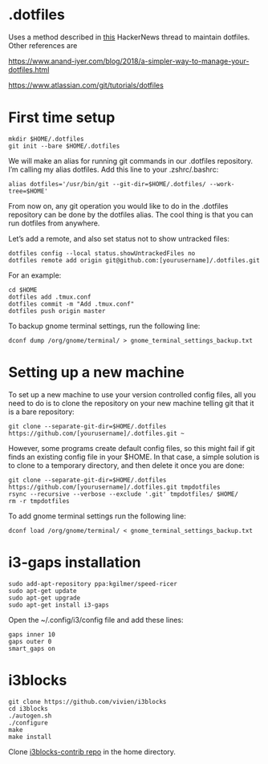 # .dotfiles
Uses a method described in [this](https://news.ycombinator.com/item?id=11070797) HackerNews thread to maintain dotfiles. Other references are

https://www.anand-iyer.com/blog/2018/a-simpler-way-to-manage-your-dotfiles.html

https://www.atlassian.com/git/tutorials/dotfiles
# First time setup
```
mkdir $HOME/.dotfiles
git init --bare $HOME/.dotfiles
```
We will make an alias for running git commands in our .dotfiles repository. I’m calling my alias dotfiles. Add this line to your .zshrc/.bashrc:

`alias dotfiles='/usr/bin/git --git-dir=$HOME/.dotfiles/ --work-tree=$HOME' `

From now on, any git operation you would like to do in the .dotfiles repository can be done by the dotfiles alias. The cool thing is that you can run dotfiles from anywhere.

Let’s add a remote, and also set status not to show untracked files:
```
dotfiles config --local status.showUntrackedFiles no
dotfiles remote add origin git@github.com:[yourusername]/.dotfiles.git
```

For an example:
```
cd $HOME
dotfiles add .tmux.conf
dotfiles commit -m "Add .tmux.conf"
dotfiles push origin master
```
To backup gnome terminal settings, run the following line:

`dconf dump /org/gnome/terminal/ > gnome_terminal_settings_backup.txt`
# Setting up a new machine
To set up a new machine to use your version controlled config files, all you need to do is to clone the repository on your new machine telling git that it is a bare repository:

`git clone --separate-git-dir=$HOME/.dotfiles https://github.com/[yourusername]/.dotfiles.git ~ `

However, some programs create default config files, so this might fail if git finds an existing config file in your $HOME. In that case, a simple solution is to clone to a temporary directory, and then delete it once you are done:

```
git clone --separate-git-dir=$HOME/.dotfiles https://github.com/[yourusername]/.dotfiles.git tmpdotfiles
rsync --recursive --verbose --exclude '.git' tmpdotfiles/ $HOME/
rm -r tmpdotfiles
```
To add gnome terminal settings run the following line:

`dconf load /org/gnome/terminal/ < gnome_terminal_settings_backup.txt`

# i3-gaps installation
```
sudo add-apt-repository ppa:kgilmer/speed-ricer
sudo apt-get update
sudo apt-get upgrade
sudo apt-get install i3-gaps
```
Open the ~/.config/i3/config file and add these lines:

```
gaps inner 10
gaps outer 0
smart_gaps on
```
# i3blocks
```
git clone https://github.com/vivien/i3blocks
cd i3blocks
./autogen.sh
./configure
make
make install
```
Clone [i3blocks-contrib repo](https://github.com/vivien/i3blocks-contrib) in the home directory.

